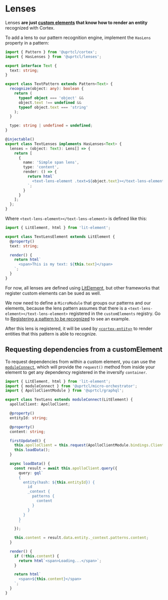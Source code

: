 # Lenses

Lenses **are just [custom elements](https://developers.google.com/web/fundamentals/web-components/customelements) that know how to render an entity** recognized with Cortex.

To add a lens to our pattern recognition engine, implement the `HasLens` property in a pattern:

```ts
import { Pattern } from '@uprtcl/cortex';
import { HasLenses } from '@uprtcl/lenses';

export interface Text {
  text: string;
}

export class TextPattern extends Pattern<Text> {
  recognize(object: any): boolean {
    return (
      typeof object === 'object' && 
      object.text !== undefined && 
      typeof object.text === 'string'
    );
  }

  type: string | undefined = undefined;
}

@injectable()
export class TextLenses implements HasLenses<Text> {
  lenses = (object: Text): Lens[] => {
    return [
      {
        name: 'Simple span lens',
        type: 'content',
        render: () => {
          return html`
            <text-lens-element .text=${object.text}></text-lens-element>
          `;
        }
      }
    ];
  };
}
```

Where `<text-lens-element></text-lens-element>` is defined like this:

```ts
import { LitElement, html } from 'lit-element';

export class TextLensElement extends LitElement {
  @property()
  text: string;

  render() {
    return html`
      <span>This is my text: ${this.text}</span>
    `;
  }
}
```

For now, all lenses are defined using [LitElement](https://lit-element.polymer-project.org/), but other frameworks that register custom elements can be sued as well.

We now need to define a `MicroModule` that groups our patterns and our elements, because the lens pattern assumes that there is a `<text-lens-element></text-lens-element>` registered in the `customElements` registry. Go to [Registering a pattern to be recognized](/guides/cortex/loading-cortex.html#registering-a-pattern-to-be-recognized) to see an example.

After this lens is registered, it will be used by [`<cortex-entity>`](/guides/using-the-evees-module.html#using-cortex-entity) to render entities that this pattern is able to recognize.

## Requesting dependencies from a customElement

To request dependencies from within a custom element, you can use the [`moduleConnect`](https://github.com/uprtcl/js-uprtcl/blob/develop/packages/micro-orchestrator/src/elements/module-connect.mixin.ts), which will provide the `request()` method from inside your element to get any dependency registered in the inversify `container`.

```ts
import { LitElement, html } from 'lit-element';
import { moduleConnect } from '@uprtcl/micro-orchestrator';
import { ApolloClientModule } from '@uprtcl/graphql';

export class TextLens extends moduleConnect(LitElement) {
  apolloClient: ApolloClient;

  @property()
  entityId: string;

  @property()
  content: string;

  firstUpdated() {
    this.apolloClient = this.request(ApolloClientModule.bindings.Client);
    this.loadData();
  }

  async loadData() {
    const result = await this.apolloClient.query({
      query: gql`
      {
        entity(hash: ${this.entityId}) {
          id
          _context {
            patterns {
              content
            }
          }
        }
      }
      `
    });

    this.content = result.data.entity._context.patterns.content;
  }

  render() {
    if (!this.content) {
      return html`<span>Loading...</span>`;
    }

    return html`
      <span>${this.content}</span>
    `;
  }
}
```
